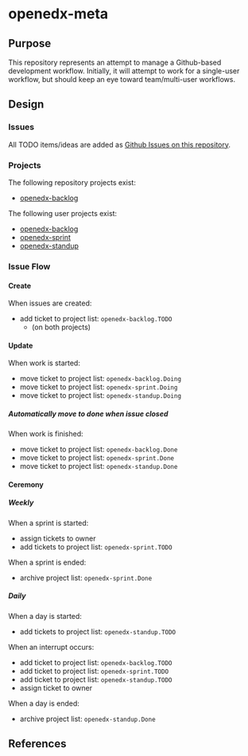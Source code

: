 # openedx-meta

## Purpose

This repository represents an attempt to manage a Github-based
development workflow. Initially, it will attempt to work for a
single-user workflow, but should keep an eye toward team/multi-user
workflows.

## Design

### Issues

All TODO items/ideas are added as [Github Issues on this
repository](https://github.com/stvstnfrd/openedx-meta/issues).

### Projects

The following repository projects exist:
- [openedx-backlog](https://github.com/stvstnfrd/openedx-meta/projects)

The following user projects exist:
- [openedx-backlog](https://github.com/users/stvstnfrd/projects/5)
- [openedx-sprint](https://github.com/users/stvstnfrd/projects/2)
- [openedx-standup](https://github.com/users/stvstnfrd/projects/4)

### Issue Flow

#### Create

When issues are created:
- add ticket to project list: `openedx-backlog.TODO`
  - (on both projects)

#### Update

When work is started:
- move ticket to project list: `openedx-backlog.Doing`
- move ticket to project list: `openedx-sprint.Doing`
- move ticket to project list: `openedx-standup.Doing`

##### Automatically move to done when issue closed

When work is finished:
- move ticket to project list: `openedx-backlog.Done`
- move ticket to project list: `openedx-sprint.Done`
- move ticket to project list: `openedx-standup.Done`

#### Ceremony

##### Weekly

When a sprint is started:
- assign tickets to owner
- add tickets to project list: `openedx-sprint.TODO`

When a sprint is ended:
- archive project list: `openedx-sprint.Done`

##### Daily

When a day is started:
- add tickets to project list: `openedx-standup.TODO`

When an interrupt occurs:
- add ticket to project list: `openedx-backlog.TODO`
- add ticket to project list: `openedx-sprint.TODO`
- add ticket to project list: `openedx-standup.TODO`
- assign ticket to owner

When a day is ended:
- archive project list: `openedx-standup.Done`

## References
